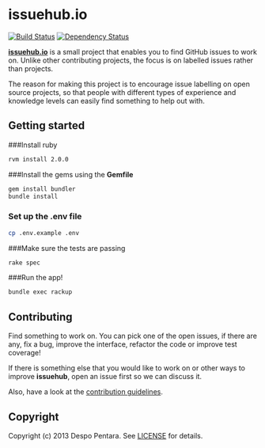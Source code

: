 # issuehub.io

[![Build Status](https://travis-ci.org/despo/kobol.png)](https://travis-ci.org/despo/kobol)
[![Dependency Status](https://gemnasium.com/despo/kobol.png)](https://gemnasium.com/despo/kobol)

[**issuehub.io**](http://issuehub.io) is a small project that enables you to find GitHub issues to work on. Unlike other contributing projects, the focus is on labelled issues rather than projects.

The reason for making this project is to encourage issue labelling on open source projects, so that people with different types of experience and knowledge levels can easily find something to help out with.

## Getting started

###Install ruby

 ```bash
 rvm install 2.0.0
 ```

###Install the gems using the **Gemfile**

```bash
gem install bundler
bundle install
```

### Set up the .env file
```bash
cp .env.example .env
```

###Make sure the tests are passing

```bash
rake spec
```

###Run the app!

```bash
bundle exec rackup
```

## Contributing

Find something to work on. You can pick one of the open issues, if there are any, fix a bug, improve the interface, refactor the code or improve test coverage!

If there is something else that you would like to work on or other ways to improve **issuehub**, open an issue first so we can discuss it.

Also, have a look at the [contribution guidelines](https://github.com/despo/kobol/blob/master/CONTRIBUTING.md).

## Copyright

Copyright (c) 2013 Despo Pentara. See [LICENSE](https://github.com/despo/kobol/blob/master/LICENSE) for details.
